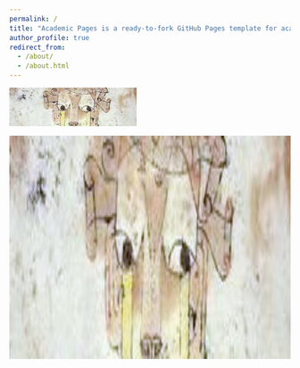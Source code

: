 ```yaml
---
permalink: /
title: "Academic Pages is a ready-to-fork GitHub Pages template for academic personal websites"
author_profile: true
redirect_from: 
  - /about/
  - /about.html
---
```


![FOTO](/images/Klee,_Angelus_novus.png)

<img src="https://github.com/nicolas-izquierdo/nicolas-izquierdo.github.io/blob/7d6098351435d2f589949a699f27435e3da3ef23/images/Klee%2C_Angelus_novus.png" width="1000" height="400">

